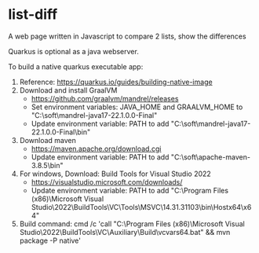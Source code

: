 # list-diff
A web page written in Javascript to compare 2 lists, show the differences

Quarkus is optional as a java webserver.

To build a native quarkus executable app:
1. Reference: https://quarkus.io/guides/building-native-image
2. Download and install GraalVM
   - https://github.com/graalvm/mandrel/releases
   - Set environment variables: JAVA_HOME and GRAALVM_HOME to "C:\soft\mandrel-java17-22.1.0.0-Final"
   - Update environment variable: PATH to add "C:\soft\mandrel-java17-22.1.0.0-Final\bin"
4. Download maven
   - https://maven.apache.org/download.cgi
   - Update environment variable: PATH to add "C:\soft\apache-maven-3.8.5\bin"
5. For windows, Download: Build Tools for Visual Studio 2022 
   - https://visualstudio.microsoft.com/downloads/
   - Update environment variable: PATH to add "C:\Program Files (x86)\Microsoft Visual Studio\2022\BuildTools\VC\Tools\MSVC\14.31.31103\bin\Hostx64\x64"
6. Build command: 
   cmd /c 'call "C:\Program Files (x86)\Microsoft Visual Studio\2022\BuildTools\VC\Auxiliary\Build\vcvars64.bat" && mvn package -P native'